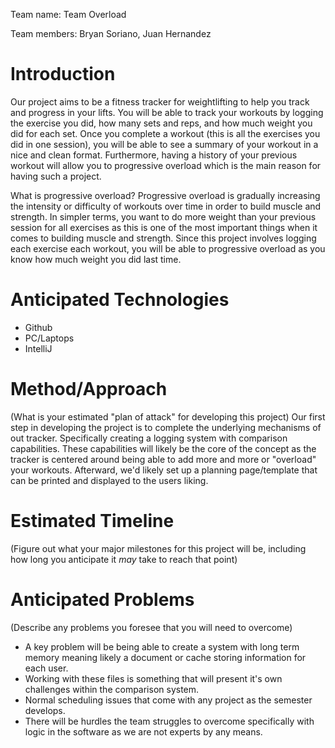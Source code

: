 Team name: Team Overload

Team members: Bryan Soriano, Juan Hernandez

# Introduction

Our project aims to be a fitness tracker for weightlifting to help you track and progress in your lifts. You will be able to track your workouts by logging the exercise you did, how many sets and reps, and how much weight you did for each set. Once you complete a workout (this is all the exercises you did in one session), you will be able to see a summary of your workout in a nice and clean format. Furthermore, having a history of your previous workout will allow you to progressive overload which is the main reason for having such a project.

What is progressive overload? Progressive overload is gradually increasing the intensity or difficulty of workouts over time in order to build muscle and strength. In simpler terms, you want to do more weight than your previous session for all exercises as this is one of the most important things when it comes to building muscle and strength. Since this project involves logging each exercise each workout, you will be able to progressive overload as you know how much weight you did last time.

# Anticipated Technologies

* Github 
* PC/Laptops 
* IntelliJ

# Method/Approach

(What is your estimated "plan of attack" for developing this project)
Our first step in developing the project is to complete the underlying mechanisms of out tracker. Specifically creating a logging system with comparison capabilities. These capabilities will likely be the core of the concept as the tracker is centered around being able to add more and more or "overload" your workouts. Afterward, we'd likely set up a planning page/template that can be printed and displayed to the users liking.

# Estimated Timeline

(Figure out what your major milestones for this project will be, including how long you anticipate it *may* take to reach that point)

# Anticipated Problems

(Describe any problems you foresee that you will need to overcome)
* A key problem will be being able to create a system with long term memory meaning likely a document or cache storing information for each user. 
* Working with these files is something that will present it's own challenges within the comparison system. 
* Normal scheduling issues that come with any project as the semester develops.
* There will be hurdles the team struggles to overcome specifically with logic in the software as we are not experts by any means. 
